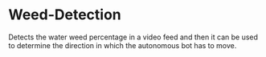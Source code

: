 # Weed-Detection
Detects the water weed percentage in a video feed and then it can be used to determine the direction in which the autonomous bot has to move.
